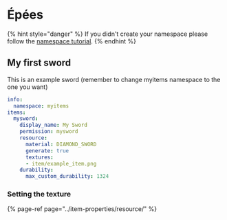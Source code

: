 # Épées

{% hint style="danger" %}
If you didn't create your namespace please follow the [namespace tutorial](../creating-your-namespace.md).
{% endhint %}

## My first sword

This is an example sword \(remember to change myitems namespace to the one you want\)

```yaml
info:
  namespace: myitems
items:
  mysword:
    display_name: My Sword
    permission: mysword
    resource:
      material: DIAMOND_SWORD
      generate: true
      textures:
      - item/example_item.png
    durability:
      max_custom_durability: 1324
```

### Setting the texture

{% page-ref page="../item-properties/resource/" %}

